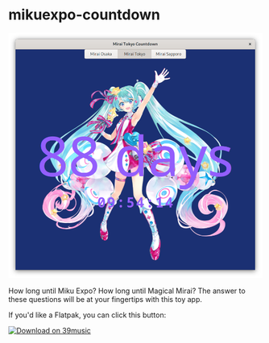 # mikuexpo-countdown

![screenshot](screenshots/screenshot_mirai.png)

How long until Miku Expo? How long until Magical Mirai? The answer to these
questions will be at your fingertips with this toy app.

If you'd like a Flatpak, you can click this button:

<a href='https://flatpak.39music.dance/repo/stable/appstream/dance._39music.MikuExpoCountdown.flatpakref'><img height='51' alt='Download on 39music' src='https://flatpak.39music.dance/repo/stable/appstream/39music-badge.png'/></a>
